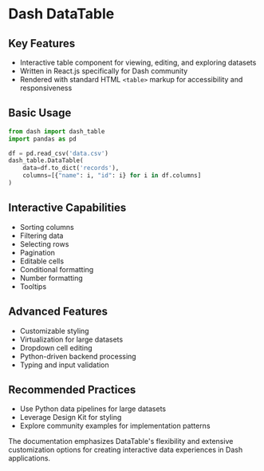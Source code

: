 # Dash DataTable

## Key Features
- Interactive table component for viewing, editing, and exploring datasets
- Written in React.js specifically for Dash community
- Rendered with standard HTML `<table>` markup for accessibility and responsiveness

## Basic Usage
```python
from dash import dash_table
import pandas as pd

df = pd.read_csv('data.csv')
dash_table.DataTable(
    data=df.to_dict('records'),
    columns=[{"name": i, "id": i} for i in df.columns]
)
```

## Interactive Capabilities
- Sorting columns
- Filtering data
- Selecting rows
- Pagination
- Editable cells
- Conditional formatting
- Number formatting
- Tooltips

## Advanced Features
- Customizable styling
- Virtualization for large datasets
- Dropdown cell editing
- Python-driven backend processing
- Typing and input validation

## Recommended Practices
- Use Python data pipelines for large datasets
- Leverage Design Kit for styling
- Explore community examples for implementation patterns

The documentation emphasizes DataTable's flexibility and extensive customization options for creating interactive data experiences in Dash applications.
